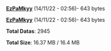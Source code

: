 [**EzPaMkyy**](/data/EzPaMkyy.txt) (14/11/22 - 02:56)- 643 bytes

[**EzPaMkyy**](/data/EzPaMkyy.txt) (14/11/22 - 02:56)- 643 bytes

**Total Datas**: 2945

**Total Size**: 16.37 MB / 16.4 MB